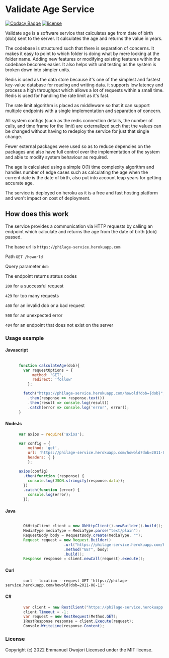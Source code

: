 # Validate Age Service

[![Codacy Badge](https://api.codacy.com/project/badge/Grade/2b697faf8d5242e4ab750b3d091568a9)](https://app.codacy.com/gh/phiiileo/validate-age?utm_source=github.com&utm_medium=referral&utm_content=phiiileo/validate-age&utm_campaign=Badge_Grade_Settings) [![license](https://img.shields.io/github/license/dec0dOS/amazing-github-template.svg?style=flat-square)](LICENSE)

Validate age is a software service that calculates age from date of birth (dob) sent to the server. It calculates the age and returns the value in years.

The codebase is structured such that there is separation of concerns. It makes it easy to point to which folder is doing what by mere looking at the folder name. Adding new features or modifying existing features within the codebase becomes easier. It also helps with unit testing as the system is broken down into simpler units.

Redis is used as the data store because it's one of the simplest and fastest key-value database for reading and writing data. it supports low latency and process a high throughput which allows a lot of requests within a small time. Redis is used for handling the rate limit as it's fast.

The rate limit algorithm is placed as middleware so that it can support multiple endpoints with a single implementation and separation of concern.

All system configs (such as the redis connection details, the number of calls, and time frame for the limit) are externalized such that the values can be changed without having to redeploy the service for just that single change.

Fewer external packages were used so as to reduce depencies on the packages and also have full control over the implementation of the system and able to modify system behaviour as required.

The age is calculated using a simple O(1) time complexity algorithm and handles number of edge cases such as calculating the age when the current date is the date of birth, also put into account leap years for getting accurate age.

The service is deployed on heroku as it is a free and fast hosting platform and won't impact on cost of deployment.

## How does this work

The service provides a communication via HTTP requests by calling an endpoint which calculate and returns the age from the date of birth (dob) passed.

The base url is `https://philage-service.herokuapp.com`

Path `GET /howorld`

Query parameter `dob`

The endpoint returns status codes

`200` for a successful request

`429` for too many requests

`400` for an invalid dob or a bad request

`500` for an unexpected error

`404` for an endpoint that does not exist on the server

### Usage example
#### Javascript
```js
  
      function calculateAge(dob){
        var requestOptions = {
            method: 'GET',
            redirect: 'follow'
          };

        fetch("https://philage-service.herokuapp.com/howold?dob={dob}", requestOptions)
          .then(response => response.text())
          .then(result => console.log(result))
          .catch(error => console.log('error', error));
      }

```
#### NodeJs
```js
      var axios = require('axios');

      var config = {
          method: 'get',
          url: 'https://philage-service.herokuapp.com/howold?dob=2011-08-11',
          headers: { }
          };

      axios(config)
        .then(function (response) {
          console.log(JSON.stringify(response.data));
        })
        .catch(function (error) {
          console.log(error);
        });

```

#### Java
```Java

        OkHttpClient client = new OkHttpClient().newBuilder().build();
        MediaType mediaType = MediaType.parse("text/plain");
        RequestBody body = RequestBody.create(mediaType, "");
        Request request = new Request.Builder()
                          .url("https://philage-service.herokuapp.com/howold?dob=2011-08-11")
                          .method("GET", body)
                          .build();
        Response response = client.newCall(request).execute();

```

#### Curl
```Curl
        curl --location --request GET 'https://philage-service.herokuapp.com/howold?dob=2011-08-11'
```

#### C#
``` c#
        var client = new RestClient("https://philage-service.herokuapp.com/howold?dob=2011-08-11");
        client.Timeout = -1;
        var request = new RestRequest(Method.GET);
        IRestResponse response = client.Execute(request);
        Console.WriteLine(response.Content);

```

### License

Copyright (c) 2022 Emmanuel Owojori
Licensed under the MIT license.